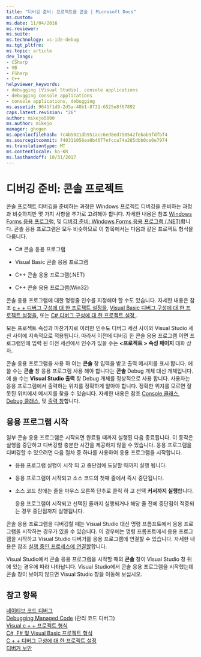```yaml
---
title: "디버깅 준비: 프로젝트를 콘솔 | Microsoft Docs"
ms.custom: 
ms.date: 11/04/2016
ms.reviewer: 
ms.suite: 
ms.technology: vs-ide-debug
ms.tgt_pltfrm: 
ms.topic: article
dev_langs:
- CSharp
- VB
- FSharp
- C++
helpviewer_keywords:
- debugging [Visual Studio], console applications
- debugging console applications
- console applications, debugging
ms.assetid: 9641f1d9-2d5a-48b1-8731-6525e8f67892
caps.latest.revision: "26"
author: mikejo5000
ms.author: mikejo
manager: ghogen
ms.openlocfilehash: 7c4b5021db951acc6ed8ed750542febab9fdfbf4
ms.sourcegitcommit: f40311056ea0b4677efcca74a285dbb0ce0e7974
ms.translationtype: MT
ms.contentlocale: ko-KR
ms.lasthandoff: 10/31/2017
---
```

# <a name="debugging-preparation-console-projects"></a>디버깅 준비: 콘솔 프로젝트
콘솔 프로젝트 디버깅을 준비하는 과정은 Windows 프로젝트 디버깅을 준비하는 과정과 비슷하지만 몇 가지 사항을 추가로 고려해야 합니다. 자세한 내용은 참조 [Windows Forms 응용 프로그램](../debugger/debugging-preparation-windows-forms-applications.md), 및 [디버깅 준비: Windows Forms 응용 프로그램 (.NET)](http://msdn.microsoft.com/en-us/a8bc54de-41a3-464d-9a12-db9bdcbc1ad5)합니다. 콘솔 응용 프로그램은 모두 비슷하므로 이 항목에서는 다음과 같은 프로젝트 형식을 다룹니다.  
  
-   C# 콘솔 응용 프로그램  
  
-   Visual Basic 콘솔 응용 프로그램  
  
-   C++ 콘솔 응용 프로그램(.NET)  
  
-   C++ 콘솔 응용 프로그램(Win32)  
  
 콘솔 응용 프로그램에 대한 명령줄 인수를 지정해야 할 수도 있습니다. 자세한 내용은 참조 [c + + 디버그 구성에 대 한 프로젝트 설정을](../debugger/project-settings-for-a-cpp-debug-configuration.md), [Visual Basic 디버그 구성에 대 한 프로젝트 설정을](../debugger/project-settings-for-a-visual-basic-debug-configuration.md), 또는 [C# 디버그 구성에 대 한 프로젝트 설정 ](../debugger/project-settings-for-csharp-debug-configurations.md).  
  
 모든 프로젝트 속성과 마찬가지로 이러한 인수도 디버그 세션 사이와 Visual Studio 세션 사이에 지속적으로 적용됩니다. 따라서 이전에 디버깅 한 콘솔 응용 프로그램 이면 프로그램인에 입력 된 이전 세션에서 인수가 있을 수는  **\<프로젝트 > 속성 페이지** 대화 상자.  
  
 콘솔 응용 프로그램을 사용 하 여는 **콘솔** 창 입력을 받고 출력 메시지를 표시 합니다. 에 쓸 수는 **콘솔** 창 응용 프로그램 사용 해야 합니다는 **콘솔** Debug 개체 대신 개체입니다. 에 쓸 수는 **Visual Studio 출력** 창 Debug 개체를 정상적으로 사용 합니다. 사용자는 응용 프로그램에서 출력하는 위치를 정확하게 알아야 합니다. 정확한 위치를 모르면 잘못된 위치에서 메시지를 찾을 수 있습니다. 자세한 내용은 참조 [Console 클래스](/dotnet/api/system.console), [Debug 클래스](/dotnet/api/system.diagnostics.debug), 및 [출력 창](../ide/reference/output-window.md)합니다.  
  
## <a name="starting-the-application"></a>응용 프로그램 시작  
 일부 콘솔 응용 프로그램은 시작되면 완료될 때까지 실행된 다음 종료됩니다. 이 동작은 실행을 중단하고 디버깅할 충분한 시간을 제공하지 않을 수 있습니다. 응용 프로그램을 디버깅할 수 있으려면 다음 절차 중 하나를 사용하여 응용 프로그램을 시작합니다.  
  
-   응용 프로그램 실행이 시작 되 고 중단점에 도달할 때까지 실행 됩니다.  
  
-   응용 프로그램이 시작되고 소스 코드의 첫째 줄에서 즉시 중단됩니다.  
  
-   소스 코드 창에는 줄을 마우스 오른쪽 단추로 클릭 하 고 선택 **커서까지 실행**합니다.  
  
     응용 프로그램이 시작되고 선택된 줄까지 실행되거나 해당 줄 전에 중단점이 적중되는 경우 중단점까지 실행됩니다.  
  
 콘솔 응용 프로그램을 디버깅할 때는 Visual Studio 대신 명령 프롬프트에서 응용 프로그램을 시작하는 경우가 있을 수 있습니다. 이 경우에는 명령 프롬프트에서 응용 프로그램을 시작하고 Visual Studio 디버거를 응용 프로그램에 연결할 수 있습니다. 자세한 내용은 참조 [실행 중인 프로세스에 연결할](../debugger/attach-to-running-processes-with-the-visual-studio-debugger.md)합니다.  
  
 Visual Studio에서 콘솔 응용 프로그램을 시작할 때의 **콘솔** 창이 Visual Studio 창 뒤에 있는 경우에 따라 나타납니다. Visual Studio에서 콘솔 응용 프로그램을 시작했는데 콘솔 창이 보이지 않으면 Visual Studio 창을 이동해 보십시오.  
  
## <a name="see-also"></a>참고 항목  
 [네이티브 코드 디버그](../debugger/debugging-native-code.md)   
 [Debugging Managed Code](../debugger/debugging-managed-code.md) (관리 코드 디버그)  
 [Visual c + + 프로젝트 형식](../debugger/debugging-preparation-visual-cpp-project-types.md)   
 [C#, F# 및 Visual Basic 프로젝트 형식](../debugger/debugging-preparation-csharp-f-hash-and-visual-basic-project-types.md)   
 [C + + 디버그 구성에 대 한 프로젝트 설정](../debugger/project-settings-for-a-cpp-debug-configuration.md)   
 [디버거 보안](../debugger/debugger-security.md)